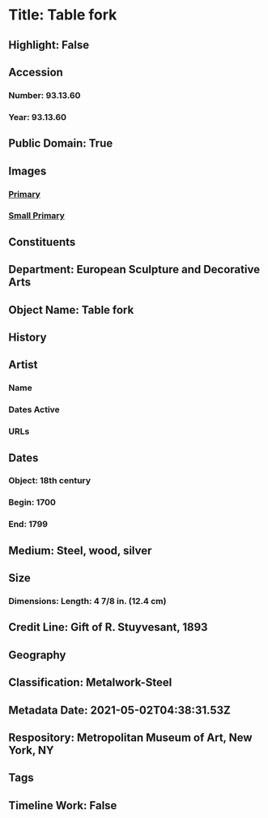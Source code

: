 # Title: Table fork
## Highlight: False
## Accession
### Number: 93.13.60
### Year: 93.13.60
## Public Domain: True
## Images
### [Primary](https://images.metmuseum.org/CRDImages/es/original/DP-21040-137.jpg)
### [Small Primary](https://images.metmuseum.org/CRDImages/es/web-large/DP-21040-137.jpg)
## Constituents
## Department: European Sculpture and Decorative Arts
## Object Name: Table fork
## History
## Artist
### Name
### Dates Active
### URLs
## Dates
### Object: 18th century
### Begin: 1700
### End: 1799
## Medium: Steel, wood, silver
## Size
### Dimensions: Length: 4 7/8 in. (12.4 cm)
## Credit Line: Gift of R. Stuyvesant, 1893
## Geography
## Classification: Metalwork-Steel
## Metadata Date: 2021-05-02T04:38:31.53Z
## Respository: Metropolitan Museum of Art, New York, NY
## Tags
## Timeline Work: False